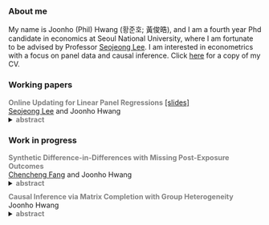 <title>Joonho (Phil) Hwang</title>

### About me

My name is Joonho (Phil) Hwang (황준호; 黃俊晧), and I am a fourth year Phd candidate in economics at Seoul National University, where I am fortunate to be advised by Professor [Seojeong Lee](https://sites.google.com/site/misspecifiedjay/). I am interested in econometrics with a focus on panel data and causal inference. Click [here](https://drive.google.com/file/d/1D1kX0qi5IJsP2ikEBsCDgj1oTDCIpTzR/view?usp=sharing) for a copy of my CV.

### Working papers
<div>
  <span style="font-weight: bold; color: gray;">Online Updating for Linear Panel Regressions</span>
  <a href="https://drive.google.com/file/d/1RYYiOoaNpwb0QlAOAeb1EZ90yPcIShnK/view?usp=sharing">[slides]</a><br>
  <a href="https://sites.google.com/site/misspecifiedjay/">Seojeong Lee</a> and Joonho Hwang<br>
  <details>
    <summary>
      <span style="font-weight: bold; color: gray;">abstract</span>
    </summary>
    <span style="font-size: 95%; margin-top: 10px; display: block; text-align: justify;">
      In this paper, we develop online updating methods for linear panel regression models. Online updating refers to estimation and inference procedures designed for settings where data become available sequentially. In practice, the potential size of the dataset or data confidentiality constraints may preclude researchers from storing or accessing the entire dataset. We propose an online updating procedure for widely used linear regression models in panel data. Panel data involves two possible types of data expansions: (1) the arrival of new units, or (2) the arrival of additional time periods for existing units. We demonstrate procedures to update both regression coefficients and cluster-robust variance for each case.
    </span>
  </details>
</div>

### Work in progress
<div>
  <span style="font-weight: bold; color: gray;">Synthetic Difference-in-Differences with Missing
Post-Exposure Outcomes</span><br>
  <a href="https://www.econ.uni-bonn.de/en/department/doctoral-students/chencheng-fang">Chencheng Fang</a> and Joonho Hwang<br>
  <details>
    <summary>
      <span style="font-weight: bold; color: gray;">abstract</span>
    </summary>
    <span style="font-size: 95%; margin-top: 10px; display: block; text-align: justify;">
      tbd
    </span>
  </details>
</div>

<div style="margin: 10px 0;"></div> <!-- 간격 조정 -->

<div>
  <span style="font-weight: bold; color: gray;">Causal Inference via Matrix Completion with Group Heterogeneity</span><br>
  Joonho Hwang<br>
  <details>
    <summary>
      <span style="font-weight: bold; color: gray;">abstract</span>
    </summary>
    <span style="font-size: 95%; margin-top: 10px; display: block; text-align: justify;">
      tbd
    </span>
  </details>
</div>
